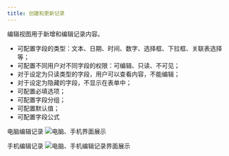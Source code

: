 ```yaml
---
title: 创建和更新记录
---
```


编辑视图用于新增和编辑记录内容。

- 可配置字段的类型：文本、日期、时间、数字、选择框、下拉框、关联表选择等；
- 可配置不同用户对不同字段的权限：可编辑、只读、不可见；
- 对于设定为只读类型的字段，用户可以查看内容，不能编辑；
- 对于设定为隐藏的字段，不显示在表单中；
- 可配置必填选项；
- 可配置字段分组；
- 可配置默认值；
- 可配置字段公式

电脑编辑记录
![电脑、手机界面展示](/assets/mac_ipad_report.jpg)

手机编辑记录
![电脑、手机编辑记录界面展示](/assets/ipad_iphone_edit.jpg)